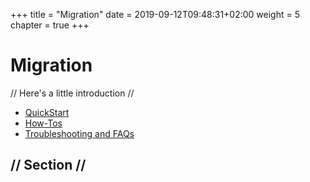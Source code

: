 +++
title = "Migration"
date = 2019-09-12T09:48:31+02:00
weight = 5
chapter = true
+++

# Migration

// Here's a little introduction //

- [QuickStart]()
- [How-Tos]()
- [Troubleshooting and FAQs]()

## // Section //

